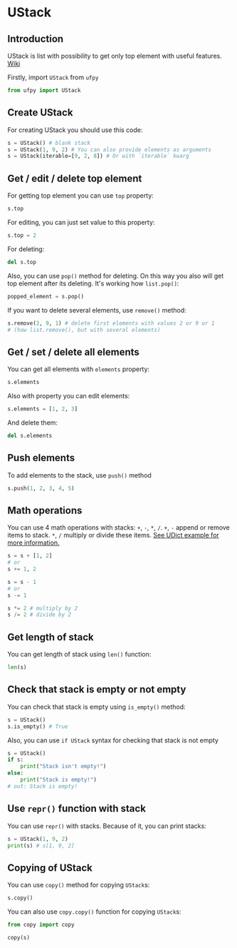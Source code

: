 # UStack

## Introduction

UStack is list with possibility to get only top element with useful features. [Wiki](https://en.wikipedia.org/wiki/Stack_(abstract_data_type))

Firstly, import `UStack` from `ufpy`
```python
from ufpy import UStack
```

## Create UStack

For creating UStack you should use this code:
```python
s = UStack() # blank stack
s = UStack(1, 9, 2) # You can also provide elements as arguments
s = UStack(iterable=[9, 2, 8]) # Or with `iterable` kwarg
```

## Get / edit / delete top element

For getting top element you can use `top` property:
```python
s.top
```

For editing, you can just set value to this property:
```python
s.top = 2
```

For deleting:
```python
del s.top
```

Also, you can use `pop()` method for deleting. On this way you also will get top element
after its deleting. It's working how `list.pop()`:
```python
popped_element = s.pop()
```

If you want to delete several elements, use `remove()` method:
```python
s.remove(2, 9, 1) # delete first elements with values 2 or 9 or 1
# (how list.remove(), but with several elements)
```

## Get / set / delete all elements

You can get all elements with `elements` property:
```python
s.elements
```

Also with property you can edit elements:
```python
s.elements = [1, 2, 3]
```

And delete them:
```python
del s.elements
```

## Push elements

To add elements to the stack, use `push()` method

```python
s.push(1, 2, 3, 4, 5)
```

## Math operations

You can use 4 math operations with stacks: `+`, `-`, `*`, `/`. `+`, `-` append or
remove items to stack. `*`, `/` multiply or divide these items. [See UDict example for
more information.](udict.md#math-operations)

```python
s = s + [1, 2]
# or
s += 1, 2

s = s - 1
# or
s -= 1

s *= 2 # multiply by 2
s /= 2 # divide by 2
```

## Get length of stack

You can get length of stack using `len()` function:
```python
len(s)
```

## Check that stack is empty or not empty

You can check that stack is empty using `is_empty()` method:
```python
s = UStack()
s.is_empty() # True
```

Also, you can use `if UStack` syntax for checking that stack is not empty
```python
s = UStack()
if s:
    print("Stack isn't empty!")
else:
    print("Stack is empty!")
# out: Stack is empty!
```

## Use `repr()` function with stack

You can use `repr()` with stacks. Because of it, you can print stacks:
```python
s = UStack(1, 9, 2)
print(s) # s[1, 9, 2]
```

## Copying of UStack

You can use `copy()` method for copying `UStack`s:
```python
s.copy()
```

You can also use `copy.copy()` function for copying `UStack`s:
```python
from copy import copy

copy(s)
```
